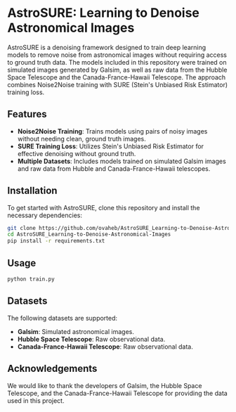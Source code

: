 # AstroSURE: Learning to Denoise Astronomical Images

AstroSURE is a denoising framework designed to train deep learning models to remove noise from astronomical images without requiring access to ground truth data. The models included in this repository were trained on simulated images generated by Galsim, as well as raw data from the Hubble Space Telescope and the Canada-France-Hawaii Telescope. The approach combines Noise2Noise training with SURE (Stein's Unbiased Risk Estimator) training loss.

## Features

- **Noise2Noise Training**: Trains models using pairs of noisy images without needing clean, ground truth images.
- **SURE Training Loss**: Utilizes Stein's Unbiased Risk Estimator for effective denoising without ground truth.
- **Multiple Datasets**: Includes models trained on simulated Galsim images and raw data from Hubble and Canada-France-Hawaii telescopes.

## Installation

To get started with AstroSURE, clone this repository and install the necessary dependencies:

```bash
git clone https://github.com/ovaheb/AstroSURE_Learning-to-Denoise-Astronomical-Images.git
cd AstroSURE_Learning-to-Denoise-Astronomical-Images
pip install -r requirements.txt
```

## Usage

```bash
python train.py
```

## Datasets

The following datasets are supported:

- **Galsim**: Simulated astronomical images.
- **Hubble Space Telescope**: Raw observational data.
- **Canada-France-Hawaii Telescope**: Raw observational data.

## Acknowledgements

We would like to thank the developers of Galsim, the Hubble Space Telescope, and the Canada-France-Hawaii Telescope for providing the data used in this project.
